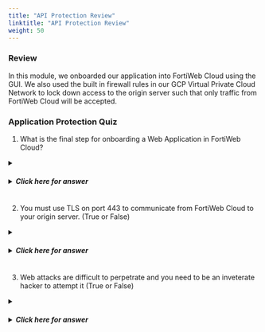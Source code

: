 ```yaml
---
title: "API Protection Review"
linktitle: "API Protection Review"
weight: 50
---
```


### Review 

In this module, we onboarded our application into FortiWeb Cloud using the GUI.  We also used the built in firewall rules in our GCP Virtual Private Cloud Network to lock down access to the origin server such that only traffic from FortiWeb Cloud will be accepted.


### Application Protection Quiz

1. What is the final step for onboarding a Web Application in FortiWeb Cloud?

<details>
<summary><h5><b><li>Click here for answer</li></b></h5></summary>
Change the DNS Record.  While we did not perform this step for the purposes of this lab.  In a production environment, the final step to onboarding your application is to change either the CNAME or A record for your application such that all traffic is directed towards FortiWeb Cloud.
</details>

2. You must use TLS on port 443 to communicate from FortiWeb Cloud to your origin server. (True or False)

<details>
<summary><h5><b><li>Click here for answer</li></b></h5></summary>
False: While it is highly recommended to use TLS for the connection from FortiWeb Cloud to the origin server, as we saw in the lab, the server protocol and port are configurable.
</details>

3. Web attacks are difficult to perpetrate and you need to be an inveterate hacker to attempt it (True or False)

<details>
<summary><h5><b><li>Click here for answer</li></b></h5></summary>
**FALSE** - The attack in this lab is very simple, but very effective.  This should highlight the need to protect web applications with a purpose built Web Application Firewall (WAF)
</details>